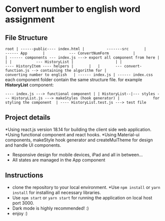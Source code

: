 # Convert number to english word assignment

## File Structure

`
root
|
------public---- index.html
|         
-------src      
        |       
        ------ App      
        |           --- ConvertNumForm          
        |           |
        ------ components --- index.js ---> export all component from here
        |           |
        |           --- HistoryList
        |                   |
        |                   ---- HistoryItem
        ---- helpers
        |       |  
        |       --- convert-function.js --> containing the algorithm for
        |                                   converting number to english  
        |
        ------ index.js
        |
        ------ index.css
`
each component folder contain the same structure file.
for example **HistoryList** component:

`
             ---- index.js ---> functional component
             |
             |
HistoryList--|--- styles --- HistoryList.js ---> makeStyles (hook generator)
             |               for styling the component 
             |
             ---- HistoryList.test.js ---> test file
`

## Project details

*Using react.js version 18.14 for building the client side web application.
*Using functional component and react hooks.
*Using Material-ui components, makeStyle hook generator and createMuiTheme for design and handle UI components. 
* Responsive design for mobile devices, iPad and all in between... 
* All states are managed in the App component

## Instructions
* clone the repository to your local environment.
*Use `npm install` or `yarn install` for installing all necessary libraries.
* Use `npm start` or `yarn start` for running the application on local host port 3000.
* Dark mode is highly recommended! :) 
* enjoy :)
